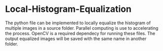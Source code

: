 # Local-Histogram-Equalization

The python file can be implemented to locally equalize the histogram of multiple images in a source folder.
Parallel computing is use to accelerating the process.
OpenCV is a required dependecy for running these files.
The output equalized images will be saved with the same name in another folder.

